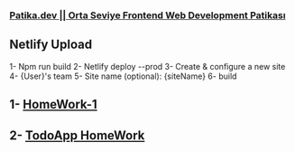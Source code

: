 ### [Patika.dev || Orta Seviye Frontend Web Development Patikası](https://app.patika.dev/paths/orta-seviye-frontend-web-development-patikasi)

## Netlify Upload

1- Npm run build
2- Netlify deploy --prod
3- Create & configure a new site
4- {User}'s team
5- Site name (optional): {siteName}
6- build

## 1- [ HomeWork-1](https://github.com/Egemnfzlioglu/Orta-Seviye-Frontend-Web-Development-Patikas-/tree/master/HomeWork_1)
##  2- [TodoApp HomeWork](https://todoapp-egemen.netlify.app)

